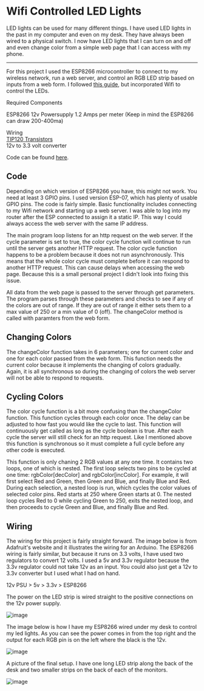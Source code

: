 # Wifi Controlled LED Lights

LED lights can be used for many different things. I have used LED lights in the past in my computer and even on my desk. They have always been wired to a physical switch. I now have LED lights that I can turn on and off and even change color from a simple web page that I can access with my phone.

---

For this project I used the ESP8266 microcontroller to connect to my wireless network, run a web server, and control an RGB LED strip based on inputs from a web form. I followed [this guide](https://learn.adafruit.com/rgb-led-strips), but incorporated Wifi to control the LEDs.

Required Components

ESP8266
12v Powersupply 1.2 Amps per meter (Keep in mind the ESP8266 can draw 200-400ma)

Wiring  
[TIP120 Transistors](http://www.banggood.com/10-Pcs-TIP120-NPN-TO-220-Darlington-Transistors-p-932779.html)  
12v to 3.3 volt converter

Code can be found [here](https://github.com/mgerb/wifi_leds/blob/master/wifi_RGB_strip.ino).

## Code

Depending on which version of ESP8266 you have, this might not work. You need at least 3 GPIO pins. I used version ESP-07, which has plenty of usable GPIO pins. The code is fairly simple. Basic functionality includes connecting to my Wifi network and starting up a web server. I was able to log into my router after the ESP connected to assign it a static IP. This way I could always access the web server with the same IP address.

The main program loop listens for an http request on the web server. If the cycle parameter is set to true, the color cycle function will continue to run until the server gets another HTTP request. The color cycle function happens to be a problem because it does not run asynchronously. This means that the whole color cycle must complete before it can respond to another HTTP request. This can cause delays when accessing the web page. Because this is a small personal project I didn't look into fixing this issue.

All data from the web page is passed to the server through get parameters. The program parses through these parameters and checks to see if any of the colors are out of range. If they are out of range it either sets them to a max value of 250 or a min value of 0 (off). The changeColor method is called with paramters from the web form.

## Changing Colors

The changeColor function takes in 6 parameters; one for current color and one for each color passed from the web form. This function needs the current color because it implements the changing of colors gradually. Again, it is all synchronous so during the changing of colors the web server will not be able to respond to requests.

## Cycling Colors

The color cycle function is a bit more confusing than the changeColor function. This function cycles through each color once. The delay can be adjusted to how fast you would like the cycle to last. This function will continuously get called as long as the cycle boolean is true. After each cycle the server will still check for an http request. Like I mentioned above this function is synchronous so it must complete a full cycle before any other code is executed.

This function is only chaning 2 RGB values at any one time. It contains two loops, one of which is nested. The first loop selects two pins to be cycled at one time: rgbColor[decColor] and rgbColor[incColor]. For example, it will first select Red and Green, then Green and Blue, and finally Blue and Red. During each selection, a nested loop is run, which cycles the color values of selected color pins. Red starts at 250 where Green starts at 0\. The nested loop cycles Red to 0 while cycling Green to 250, exits the nested loop, and then proceeds to cycle Green and Blue, and finally Blue and Red.

## Wiring

The wiring for this project is fairly straight forward. The image below is from Adafruit's website and it illustrates the wiring for an Arduino. The ESP8266 wiring is fairly similar, but because it runs on 3.3 volts, I have used two regulators to convert 12 volts. I used a 5v and 3.3v regulator because the 3.3v regulator could not take 12v as an input. You could also just get a 12v to 3.3v converter but I used what I had on hand.

12v PSU > 5v > 3.3v > ESP8266

The power on the LED strip is wired straight to the positive connections on the 12v power supply.

![image](https://learn.adafruit.com/system/assets/assets/000/002/692/medium800/led_strips_ledstripfet.gif?1396785823)

The image below is how I have my ESP8266 wired under my desk to control my led lights. As you can see the power comes in from the top right and the output for each RGB pin is on the left where the black is the 12v.

![image](http://i.imgur.com/4p5CKOL.jpg)

A picture of the final setup. I have one long LED strip along the back of the desk and two smaller strips on the back of each of the monitors.

![image](http://i.imgur.com/aI5clZW.jpg)
